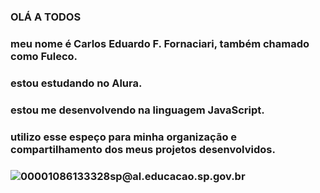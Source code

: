### OLÁ A TODOS
### meu nome é Carlos Eduardo F. Fornaciari, também chamado como Fuleco.
###     estou estudando no Alura.
###     estou me desenvolvendo na linguagem JavaScript.
###     utilizo esse espeço para minha organização e compartilhamento dos meus projetos desenvolvidos.
### ![00001086133328sp@al.educacao.sp.gov.br](link)
